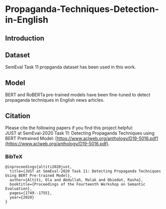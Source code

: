 # Propaganda-Techniques-Detection-in-English
## Introduction 

## Dataset
SemEval Task 11 propganda dataset has been used in this work.
## Model 
BERT and RoBERTa pre-trained models have been fine-tuned to detect propaganda techniques in English news articles.

## Citation 

Please cite the following papers if you find this project helpful:<br>
JUST at SemEval-2020 Task 11: Detecting Propaganda Techniques using BERT Pretrained Model: [https://www.aclweb.org/anthology/D19-5016.pdf](https://www.aclweb.org/anthology/D19-5016.pdf).

### BibTeX
```
@inproceedings{altiti2020just,
  title={JUST at SemEval-2020 Task 11: Detecting Propaganda Techniques Using BERT Pre-trained Model},
  author={Altiti, Ola and Abdullah, Malak and Obiedat, Rasha},
  booktitle={Proceedings of the Fourteenth Workshop on Semantic Evaluation},
  pages={1749--1755},
  year={2020}
}

```
